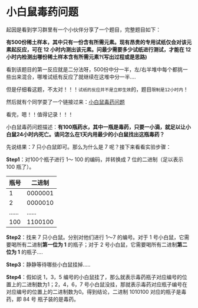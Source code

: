 # 小白鼠毒药问题

起因是看到学习群里有一个小伙伴分享了一个题目，完整题目如下：

**有500份稀土样本，其中只有一份含有所需元素。现有昂贵的专用试纸仅会对该元素起反应，可在 12 小时内测出该元素。问最少需要多少试纸进行测试，才能在 12 小时内检测出哪份稀土样本含有所需元素?(写出过程或是思路)**

看到该题目的第一反应就是二分法呀，500份中分一半，左/右半堆中每个都挑一些出来混合，哪堆试纸有反应了就继续在这堆中分一半....

但是仔细看这题，不太对！！！`试纸的反应并不是立即生效`的，题目`限制是12小时内`！

然后就有个同学耍了一个链接过来：[小白鼠毒药问题](https://www.bilibili.com/video/av34726351/?vd_source=daddeb494e8f0c0f88f5e52c28e60f4c)

看完，嗯！！值得记录！！！

小白鼠毒药问题描述：**有100瓶药水，其中一瓶是毒药，只要一小滴，就足以让小白鼠24小时内死亡。请问怎么在1天内用最少的小白鼠找出这瓶毒药？**

先说结果：7 只小白鼠即可。那么为什么是 7 呢？接下来看看实验步骤：

**Step1**：对100个瓶子进行 1～ 100 的编码，并转换成 7 位的二进制（足以表示 100 瓶了）。

| 瓶号   | 二进制  |
| ------ | ------- |
| 1      | 0000001 |
| 2      | 0000010 |
| ...... | ......  |
| 100    | 1100100 |

**Step2**：找来 7 只小白鼠。分别对他们进行 1～7 的编号。对于 1 号小白鼠，它需要喝所有二进制**第一位为 1** 的瓶子；对于 2 号小白鼠，它需要喝所有二进制**第二位为 1** 的瓶子....

**Step3**：静静等待哪些小白鼠挂掉.....

**Step4**：假如说 1，3，5 编号的小白鼠挂了，那么就表示毒药瓶子对应编号的位置上的二进制数为1；2，4，6，7 号小白鼠没挂，那就表示毒药对应瓶子编号在对应编号的位置上的二进制数为0。得到结论，二进制 1010100 对应的瓶子是毒药，即 84 号 瓶子装的是毒药。

